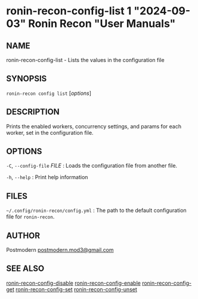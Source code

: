 # ronin-recon-config-list 1 "2024-09-03" Ronin Recon "User Manuals"

## NAME

ronin-recon-config-list - Lists the values in the configuration file

## SYNOPSIS

`ronin-recon config list` [*options*]

## DESCRIPTION

Prints the enabled workers, concurrency settings, and params for each worker,
set in the configuration file.

## OPTIONS

`-C`, `--config-file` *FILE*
: Loads the configuration file from another file.

`-h`, `--help`
: Print help information

## FILES

`~/.config/ronin-recon/config.yml`
: The path to the default configuration file for `ronin-recon`.

## AUTHOR

Postmodern <postmodern.mod3@gmail.com>

## SEE ALSO

[ronin-recon-config-disable](ronin-recon-config-disable.1.md) [ronin-recon-config-enable](ronin-recon-config-enable.1.md) [ronin-recon-config-get](ronin-recon-config-get.1.md) [ronin-recon-config-set](ronin-recon-config-set.1.md) [ronin-recon-config-unset](ronin-recon-config-unset.1.md)
